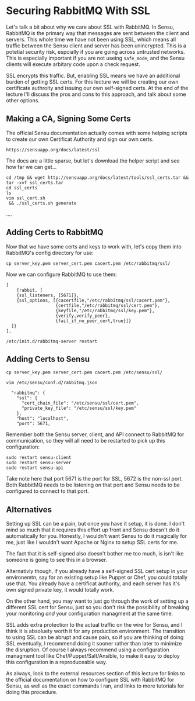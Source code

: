 # Securing RabbitMQ With SSL

Let's talk a bit about why we care about SSL with RabbitMQ. In Sensu, RabbitMQ
is the primary way that messages are sent between the client and servers. This
whole time we have not been using SSL, which means all traffic between the
Sensu client and server has been unincrypted. This is a potetial security risk,
espcially if you are going across untrusted networks. This is especially
important if you are not useing `safe_mode`, and the Sensu clients will execute
arbitary code upon a check request.

SSL encrypts this traffic. But, enabling SSL means we have an additional burden
of getting SSL certs. For this lecture we will be creating our own certificate
authroity and issuing our own self-signed certs. At the end of the lecture I'll
discuss the pros and cons to this approach, and talk about some other options.

## Making a CA, Signing Some Certs

The official Sensu documentation actually comes with some helping scripts
to create our own Certificat Authority and sign our own certs.

    https://sensuapp.org/docs/latest/ssl

The docs are a little sparse, but let's download the helper script and
see how far we can get...

    cd /tmp && wget http://sensuapp.org/docs/latest/tools/ssl_certs.tar && tar -xvf ssl_certs.tar
    cd ssl_certs
    ls
    vim ssl_cert.sh
     && ./ssl_certs.sh generate

....

## Adding Certs to RabbitMQ

Now that we have some certs and keys to work with, let's copy
them into RabbitMQ's config directory for use:

    cp server_key.pem server_cert.pem cacert.pem /etc/rabbitmq/ssl/

Now we can configure RabbitMQ to use them:

```
[
    {rabbit, [
    {ssl_listeners, [5671]},
    {ssl_options, [{cacertfile,"/etc/rabbitmq/ssl/cacert.pem"},
                   {certfile,"/etc/rabbitmq/ssl/cert.pem"},
                   {keyfile,"/etc/rabbitmq/ssl/key.pem"},
                   {verify,verify_peer},
                   {fail_if_no_peer_cert,true}]}
  ]}
].
```

    /etc/init.d/rabbitmq-server restart

## Adding Certs to Sensu

    cp server_key.pem server_cert.pem cacert.pem /etc/sensu/ssl/

    vim /etc/sensu/conf.d/rabbitmq.json

```
  "rabbitmq": {
    "ssl": {
      "cert_chain_file": "/etc/sensu/ssl/cert.pem",
      "private_key_file": "/etc/sensu/ssl/key.pem"
    },
    "host": "localhost",
    "port": 5671,
```

Remember both the Sensu server, client, and API connect to RabbitMQ for
communication, so they will all need to be restarted to pick up this
configuration:

    sudo restart sensu-client
    sudo restart sensu-server
    sudo restart sensu-api

Take note here that port 5671 is the port for SSL, 5672 is the non-ssl port.
Both RabbitMQ needs to be listening on that port and Sensu needs to be
configured to connect to that port.

## Alternatives

Setting up SSL can be a pain, but once you have it setup, it is done. I don't
mind so much that it requires this effort up front and Sensu doesn't do it
automatically for you. Honestly, I wouldn't want Sensu to do it magically for
me, just like I wouldn't want Apache or Nginx to setup SSL certs for me.

The fact that it is self-signed also doesn't bother me too much, is isn't like
someone is going to see this in a browser.

Alternativly though, if you already have a self-signed SSL cert setup in your
environemtn, say for an existing setup like Puppet or Chef, you could totally
use that. You already have a certificat authority, and each server has it's own
signed private key, it would totally work.

On the other hand, you may want to just go through the work of setting up a
different SSL cert for Sensu, just so you don't risk the possibility of breaking
your monitoring *and* your configuration managment at the same time.

SSL adds extra protection to the actual traffic on the wire for Sensu, and I
think it is absoluety worth it for any production environment. The transition
to using SSL can be abrupt and cause pain, so if you are thinking of doing SSL
eventually, I recommend doing it sooner rather than later to minimize the
disruption. Of course I always recommend using a configuration managment tool
like Chef/Puppet/Salt/Ansible, to make it easy to deploy this configuration
in a reproduceable way.

As always, look to the external resources section of this lecture for links to
the official documentation on how to configure SSL with RabbitMQ for Sensu, as
well as the exact commands I ran, and links to more tutorials for doing this
procedure.
